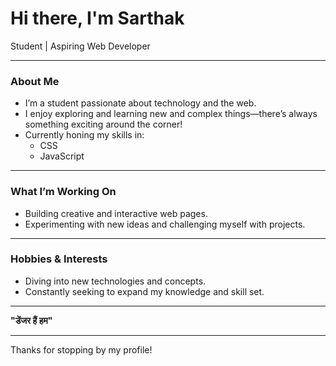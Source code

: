 # Hi there, I'm Sarthak

Student | Aspiring Web Developer

---

### About Me

- I’m a student passionate about technology and the web.
- I enjoy exploring and learning new and complex things—there’s always something exciting around the corner!
- Currently honing my skills in:
  - CSS
  - JavaScript

---

### What I’m Working On

- Building creative and interactive web pages.
- Experimenting with new ideas and challenging myself with projects.

---

### Hobbies & Interests

- Diving into new technologies and concepts.
- Constantly seeking to expand my knowledge and skill set.

---

**"डेंजर हैं हम"**

---

Thanks for stopping by my profile!
